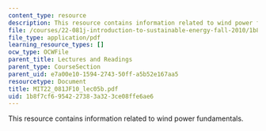 ```yaml
---
content_type: resource
description: This resource contains information related to wind power fundamentals.
file: /courses/22-081j-introduction-to-sustainable-energy-fall-2010/1b8f7cf6954227383a323ce08ffe6ae6_MIT22_081JF10_lec05b.pdf
file_type: application/pdf
learning_resource_types: []
ocw_type: OCWFile
parent_title: Lectures and Readings
parent_type: CourseSection
parent_uid: e7a00e10-1594-2743-50ff-a5b52e167aa5
resourcetype: Document
title: MIT22_081JF10_lec05b.pdf
uid: 1b8f7cf6-9542-2738-3a32-3ce08ffe6ae6
---
```

This resource contains information related to wind power fundamentals.